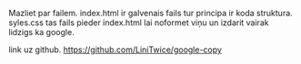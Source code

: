 Mazliet par failem. index.html ir galvenais fails tur principa ir koda struktura. syles.css tas fails pieder index.html lai noformet viņu un izdarit vairak lidzigs ka google.

link uz github. https://github.com/LiniTwice/google-copy